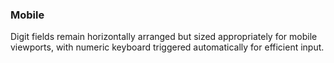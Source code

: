 ### Mobile  
Digit fields remain horizontally arranged but sized appropriately for mobile viewports, with numeric keyboard triggered automatically for efficient input.